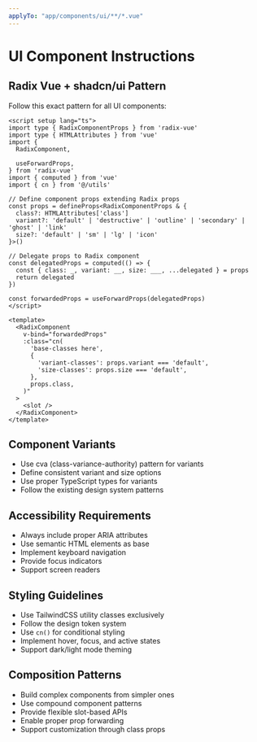 ```yaml
---
applyTo: "app/components/ui/**/*.vue"
---
```


# UI Component Instructions

## Radix Vue + shadcn/ui Pattern
Follow this exact pattern for all UI components:

```vue
<script setup lang="ts">
import type { RadixComponentProps } from 'radix-vue'
import type { HTMLAttributes } from 'vue'
import {
  RadixComponent,

  useForwardProps,
} from 'radix-vue'
import { computed } from 'vue'
import { cn } from '@/utils'

// Define component props extending Radix props
const props = defineProps<RadixComponentProps & {
  class?: HTMLAttributes['class']
  variant?: 'default' | 'destructive' | 'outline' | 'secondary' | 'ghost' | 'link'
  size?: 'default' | 'sm' | 'lg' | 'icon'
}>()

// Delegate props to Radix component
const delegatedProps = computed(() => {
  const { class: _, variant: __, size: ___, ...delegated } = props
  return delegated
})

const forwardedProps = useForwardProps(delegatedProps)
</script>

<template>
  <RadixComponent
    v-bind="forwardedProps"
    :class="cn(
      'base-classes here',
      {
        'variant-classes': props.variant === 'default',
        'size-classes': props.size === 'default',
      },
      props.class,
    )"
  >
    <slot />
  </RadixComponent>
</template>
```

## Component Variants
- Use cva (class-variance-authority) pattern for variants
- Define consistent variant and size options
- Use proper TypeScript types for variants
- Follow the existing design system patterns

## Accessibility Requirements
- Always include proper ARIA attributes
- Use semantic HTML elements as base
- Implement keyboard navigation
- Provide focus indicators
- Support screen readers

## Styling Guidelines
- Use TailwindCSS utility classes exclusively
- Follow the design token system
- Use `cn()` for conditional styling
- Implement hover, focus, and active states
- Support dark/light mode theming

## Composition Patterns
- Build complex components from simpler ones
- Use compound component patterns
- Provide flexible slot-based APIs
- Enable proper prop forwarding
- Support customization through class props
